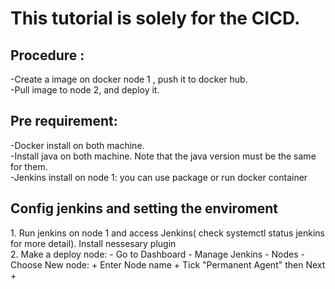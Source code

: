 # This tutorial is solely for the CICD.
## Procedure :
<break>
        -Create a image on docker node 1 , push it to docker hub. <br> 
        -Pull image to node 2, and deploy it.    

## Pre requirement:
<break>
        -Docker install on both machine. <br>
        -Install java on both machine. Note that the java version must be the same for them. <br> 
        -Jenkins install on node 1: you can use package or run docker container 
    

## Config jenkins and setting the enviroment
<break>
        1. Run jenkins  on node 1 and access Jenkins( check systemctl status jenkins for more detail). Install nessesary plugin <br>
        2. Make a deploy node: 
            - Go to Dashboard - Manage Jenkins - Nodes 
            - Choose New node:  
                    + Enter Node name 
                    + Tick "Permanent Agent" then Next
                    + 
